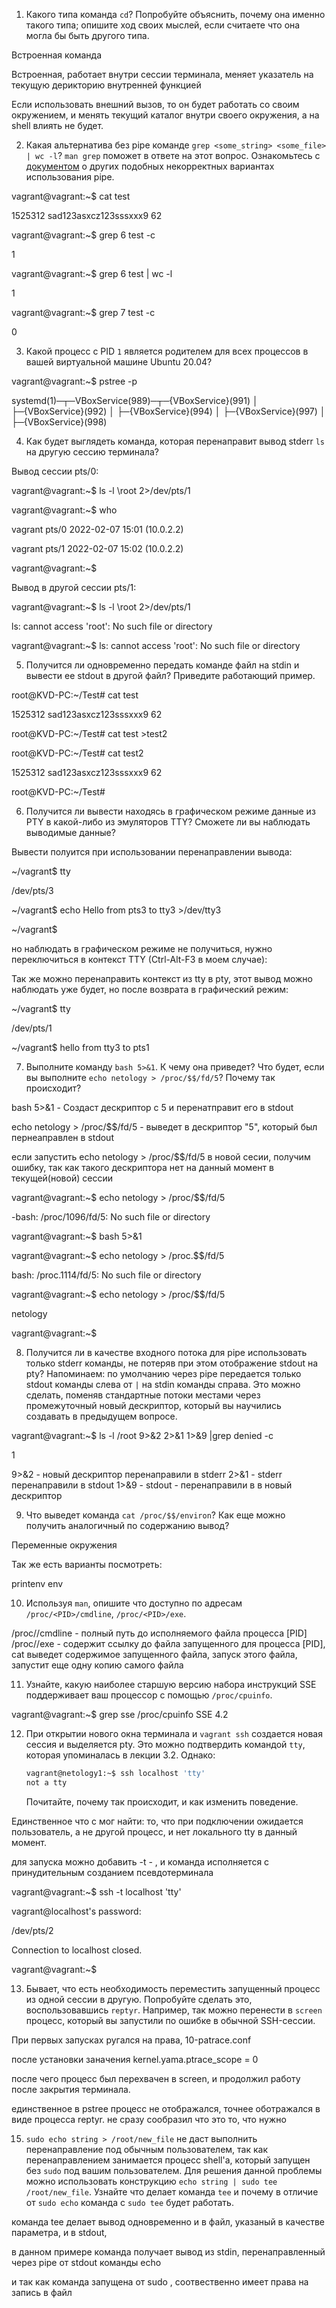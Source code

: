 
1. Какого типа команда `cd`? Попробуйте объяснить, почему она именно такого типа; опишите ход своих мыслей, если считаете что она могла бы быть другого типа.

Встроенная команда

Встроенная, работает внутри сессии терминала, меняет указатель на текущую дерикторию внутренней функцией

Если использовать внешний вызов, то он будет работать со своим окружением, и менять текущий каталог внутри своего окружения, а на shell влиять не будет.  

2. Какая альтернатива без pipe команде `grep <some_string> <some_file> | wc -l`? `man grep` поможет в ответе на этот вопрос. Ознакомьтесь с [документом](http://www.smallo.ruhr.de/award.html) о других подобных некорректных вариантах использования pipe.

vagrant@vagrant:~$ cat test

1525312 sad123asxcz123sssxxx9 62

vagrant@vagrant:~$ grep 6 test -c

1

vagrant@vagrant:~$ grep 6 test | wc -l

1

vagrant@vagrant:~$ grep 7 test -c

0


3. Какой процесс с PID `1` является родителем для всех процессов в вашей виртуальной машине Ubuntu 20.04?


vagrant@vagrant:~$ pstree -p

systemd(1)─┬─VBoxService(989)─┬─{VBoxService}(991)
           │                  ├─{VBoxService}(992)
           │                  ├─{VBoxService}(994)
           │                  ├─{VBoxService}(997)
           │                  ├─{VBoxService}(998)

4. Как будет выглядеть команда, которая перенаправит вывод stderr `ls` на другую сессию терминала?

Вывод сессии pts/0:

vagrant@vagrant:~$ ls -l \root 2>/dev/pts/1

vagrant@vagrant:~$ who

vagrant  pts/0        2022-02-07 15:01 (10.0.2.2)

vagrant  pts/1        2022-02-07 15:02 (10.0.2.2)

vagrant@vagrant:~$

Вывод в другой сессии pts/1:

vagrant@vagrant:~$ ls -l \root 2>/dev/pts/1

ls: cannot access 'root': No such file or directory

vagrant@vagrant:~$ ls: cannot access 'root': No such file or directory


5. Получится ли одновременно передать команде файл на stdin и вывести ее stdout в другой файл? Приведите работающий пример.

root@KVD-PC:~/Test# cat test

1525312
sad123asxcz123sssxxx9
62

root@KVD-PC:~/Test# cat test >test2

root@KVD-PC:~/Test# cat test2

1525312
sad123asxcz123sssxxx9
62

root@KVD-PC:~/Test#

6. Получится ли вывести находясь в графическом режиме данные из PTY в какой-либо из эмуляторов TTY? Сможете ли вы наблюдать выводимые данные?

Вывести полуится при использовании перенаправлении вывода:
    
~/vagrant$ tty
   
 /dev/pts/3
   
 ~/vagrant$ echo Hello from pts3 to tty3 >/dev/tty3
  
 ~/vagrant$ 

но наблюдать в графическом режиме не получиться, нужно переключиться в контекст TTY (Ctrl-Alt-F3 в моем случае):


Так же можно перенаправить контекст из tty в pty, этот вывод можно наблюдать уже будет, но после возврата в графический режим:
    
~/vagrant$ tty

/dev/pts/1

~/vagrant$ hello from tty3 to pts1


7. Выполните команду `bash 5>&1`. К чему она приведет? Что будет, если вы выполните `echo netology > /proc/$$/fd/5`? Почему так происходит?

bash 5>&1 - Создаст дескриптор с 5 и перенатправит его в stdout

echo netology > /proc/$$/fd/5 - выведет в дескриптор "5", который был пернеаправлен в stdout

если запустить echo netology > /proc/$$/fd/5 в новой сесии, получим ошибку, так как такого дескриптора нет на данный момент в текущей(новой) сессии

    
vagrant@vagrant:~$ echo netology > /proc/$$/fd/5

-bash: /proc/1096/fd/5: No such file or directory

vagrant@vagrant:~$ bash 5>&1

vagrant@vagrant:~$ echo netology > /proc.$$/fd/5

bash: /proc.1114/fd/5: No such file or directory

vagrant@vagrant:~$ echo netology > /proc/$$/fd/5

netology

vagrant@vagrant:~$ 

8. Получится ли в качестве входного потока для pipe использовать только stderr команды, не потеряв при этом отображение stdout на pty? Напоминаем: по умолчанию через pipe передается только stdout команды слева от `|` на stdin команды справа.
Это можно сделать, поменяв стандартные потоки местами через промежуточный новый дескриптор, который вы научились создавать в предыдущем вопросе.

vagrant@vagrant:~$ ls -l /root 9>&2 2>&1 1>&9 |grep denied -c 

1

9>&2 - новый дескриптор перенаправили в stderr
2>&1 - stderr перенаправили в stdout 
1>&9 - stdout - перенаправили в в новый дескриптор

9. Что выведет команда `cat /proc/$$/environ`? Как еще можно получить аналогичный по содержанию вывод?

Переменные окружения

Так же есть варианты посмотреть:

printenv
env

10. Используя `man`, опишите что доступно по адресам `/proc/<PID>/cmdline`, `/proc/<PID>/exe`.

/proc/<PID>/cmdline - полный путь до исполняемого файла процесса [PID]
/proc/<PID>/exe - содержит ссылку до файла запущенного для процесса [PID], 
                        cat выведет содержимое запущенного файла, 
                        запуск этого файла,  запустит еще одну копию самого файла

11. Узнайте, какую наиболее старшую версию набора инструкций SSE поддерживает ваш процессор с помощью `/proc/cpuinfo`.

vagrant@vagrant:~$ grep sse /proc/cpuinfo
SSE 4.2

12. При открытии нового окна терминала и `vagrant ssh` создается новая сессия и выделяется pty. Это можно подтвердить командой `tty`, которая упоминалась в лекции 3.2. Однако:

     ```bash
     vagrant@netology1:~$ ssh localhost 'tty'
     not a tty
     ```

     Почитайте, почему так происходит, и как изменить поведение.

Единственное что с мог найти: то, что при подключении ожидается пользователь, а не другой процесс, и нет локального tty в данный момент. 

для запуска можно добавить -t - , и команда исполняется c принудительным созданием псевдотерминала


vagrant@vagrant:~$ ssh -t localhost 'tty'

vagrant@localhost's password:

/dev/pts/2

Connection to localhost closed.

vagrant@vagrant:~$

13. Бывает, что есть необходимость переместить запущенный процесс из одной сессии в другую. Попробуйте сделать это, воспользовавшись `reptyr`. Например, так можно перенести в `screen` процесс, который вы запустили по ошибке в обычной SSH-сессии.

При первых запусках ругался на права, 10-patrace.conf

после установки заначения  kernel.yama.ptrace_scope = 0

после чего процесс был перехвачен в screen, и продолжил работу после закрытия терминала. 

единственное в pstree процесс не отображался, точнее оботражался в виде процесса reptyr. не сразу сообразил что это то, что нужно 


15. `sudo echo string > /root/new_file` не даст выполнить перенаправление под обычным пользователем, так как перенаправлением занимается процесс shell'а, который запущен без `sudo` под вашим пользователем. Для решения данной проблемы можно использовать конструкцию `echo string | sudo tee /root/new_file`. Узнайте что делает команда `tee` и почему в отличие от `sudo echo` команда с `sudo tee` будет работать.

команда tee делает вывод одновременно и в файл, указаный в качестве параметра, и в stdout, 

в данном примере команда получает вывод из stdin, перенаправленный через pipe от stdout команды echo

и так как команда запущена от sudo , соотвественно имеет права на запись в файл